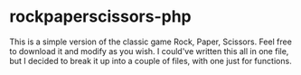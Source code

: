 # rockpaperscissors-php

This is a simple version of the classic game Rock, Paper, Scissors.  Feel free to download it and modify as you wish.  I could've written this all in one file, but I decided to break it up into a couple of files, with one just for functions.

